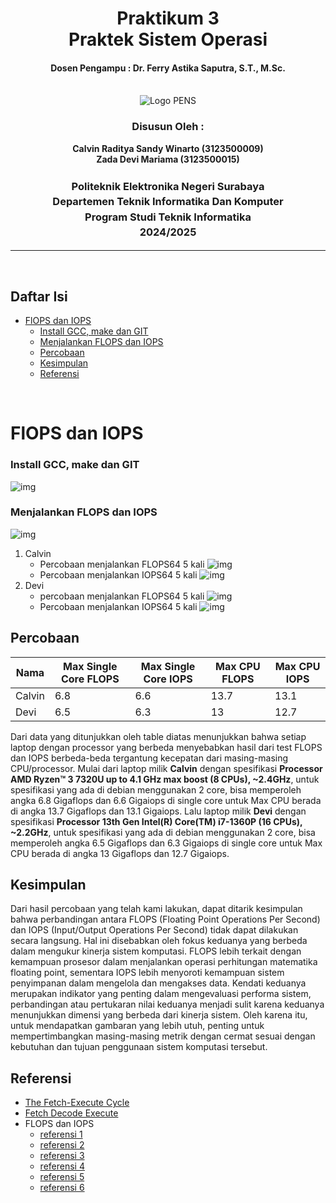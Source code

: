 <div align="center">
  <h1 style="text-align: center;font-weight: bold">Praktikum 3<br>Praktek Sistem Operasi</h1>
  <h4 style="text-align: center;">Dosen Pengampu : Dr. Ferry Astika Saputra, S.T., M.Sc.</h4>
</div>
<br />
<div align="center">
  <img src="../assets/week-1/logo_pens.png" alt="Logo PENS">
  <h3 style="text-align: center;">Disusun Oleh :</h3>
  <p style="text-align: center;">
    <strong>Calvin Raditya Sandy Winarto (3123500009)</strong><br>
    <strong>Zada Devi Mariama (3123500015)</strong>
  </p>

<h3 style="text-align: center;line-height: 1.5">Politeknik Elektronika Negeri Surabaya<br>Departemen Teknik Informatika Dan Komputer<br>Program Studi Teknik Informatika<br>2024/2025</h3>
  <hr>
</div>
<br>

## Daftar Isi

- [FlOPS dan IOPS](#flops-dan-iops)
    - [Install GCC, make dan GIT](#install-gcc-make-dan-git)
    - [Menjalankan FLOPS dan IOPS](#menjalankan-flops-dan-iops)
  - [Percobaan](#percobaan)
  - [Kesimpulan](#kesimpulan)
  - [Referensi](#referensi)


<br>

# FlOPS dan IOPS

### Install GCC, make dan GIT

![img](../assets/week-3/1.jpeg)

### Menjalankan FLOPS dan IOPS

![img](../assets/week-3/2.jpeg)

1. Calvin
   - Percobaan menjalankan FLOPS64 5 kali
   ![img](../assets/week-3/flops_calvin.jpeg)
   - Percobaan menjalankan IOPS64 5 kali
   ![img](../assets/week-3/iops_calvin.jpeg)
3. Devi
   - percobaan menjalankan FLOPS64 5 kali
   ![img](../assets/week-3/flops_devi.png)
   - Percobaan menjalankan IOPS64 5 kali
   ![img](../assets/week-3/iops_devi.png)

## Percobaan

| Nama | Max Single Core FLOPS | Max Single Core IOPS | Max CPU FLOPS | Max CPU IOPS |
| ------------ | --------------------- | -------------------- | ------------- | ------------ |
| Calvin        | 6.8                   | 6.6                  | 13.7          | 13.1         |
| Devi          | 6.5                   | 6.3                  | 13           | 12.7          |


Dari data yang ditunjukkan oleh table diatas menunjukkan bahwa setiap laptop dengan processor yang berbeda menyebabkan hasil dari test FLOPS dan IOPS berbeda-beda tergantung kecepatan dari masing-masing CPU/processor.
Mulai dari laptop milik **Calvin** dengan spesifikasi **Processor AMD Ryzen™ 3 7320U up to 4.1 GHz max boost (8 CPUs), ~2.4GHz**, untuk spesifikasi yang ada di debian menggunakan 2 core, bisa memperoleh angka 6.8 Gigaflops dan 6.6 Gigaiops di single core untuk Max CPU berada di angka 13.7 Gigaflops dan 13.1 Gigaiops.
Lalu laptop milik **Devi** dengan spesifikasi **Processor 13th Gen Intel(R) Core(TM) i7-1360P (16 CPUs), ~2.2GHz**, untuk spesifikasi yang ada di debian menggunakan 2 core, bisa memperoleh angka 6.5 Gigaflops dan 6.3 Gigaiops di single core untuk Max CPU berada di angka 13 Gigaflops dan 12.7 Gigaiops.

## Kesimpulan

Dari hasil percobaan yang telah kami lakukan, dapat ditarik kesimpulan bahwa perbandingan antara FLOPS (Floating Point Operations Per Second) dan IOPS (Input/Output Operations Per Second) tidak dapat dilakukan secara langsung. Hal ini disebabkan oleh fokus keduanya yang berbeda dalam mengukur kinerja sistem komputasi. FLOPS lebih terkait dengan kemampuan prosesor dalam menjalankan operasi perhitungan matematika floating point, sementara IOPS lebih menyoroti kemampuan sistem penyimpanan dalam mengelola dan mengakses data. Kendati keduanya merupakan indikator yang penting dalam mengevaluasi performa sistem, perbandingan atau pertukaran nilai keduanya menjadi sulit karena keduanya menunjukkan dimensi yang berbeda dari kinerja sistem. Oleh karena itu, untuk mendapatkan gambaran yang lebih utuh, penting untuk mempertimbangkan masing-masing metrik dengan cermat sesuai dengan kebutuhan dan tujuan penggunaan sistem komputasi tersebut.

## Referensi

- [The Fetch-Execute Cycle](https://www.youtube.com/watch?v=Z5JC9Ve1sfI)
- [Fetch Decode Execute](https://www.youtube.com/watch?v=jFDMZpkUWCw)
- FLOPS dan IOPS
  - [referensi 1](https://static.buku.kemdikbud.go.id/content/pdf/bukuteks/kurikulum21/Informatika-KLS-X-Sem-1.pdf)
  - [referensi 2](https://teknogram.id/kamus/cpu/)
  - [referensi 3](https://blogs.powercode.id/apa-itu-compiler-pengertianfungsitahapan-dan-contohnya/)
  - [referensi 4](https://www.mikirbae.com/2016/09/peranan-dan-fungsi-sistem-operasi.html)
  - [referensi 5](https://toffeedev.com/blog/website/fungsi-sistem-operasi/)
  - [referensi 6](https://www.niagahoster.co.id/blog/bahasa-pemrograman/)
